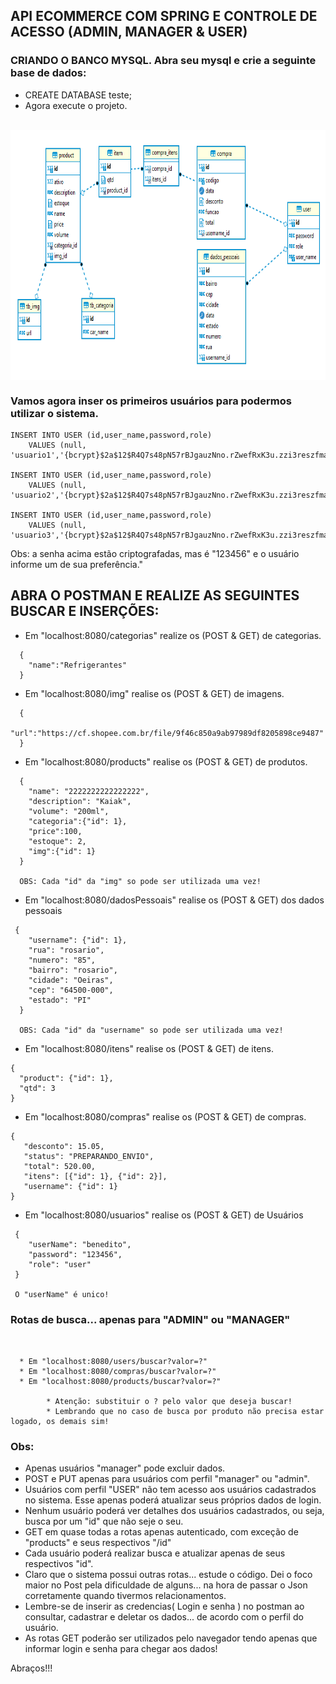 
## API ECOMMERCE COM SPRING E CONTROLE DE ACESSO (ADMIN, MANAGER & USER)


### CRIANDO O BANCO MYSQL. Abra seu mysql e crie a seguinte base de dados:
* CREATE DATABASE teste;
* Agora execute o projeto.


<div align="center" style="display: inline_block"><br> 
<img align="center" alt="Rafa-Csharp" height="400" width="800" src="https://github.com/benedito80/API-ECOMMERCE-COM-SPRING-E-CONTROLE-DE-ACESSO-ADMIN-MANAGER-USER-/blob/main/src/main/img/mysql.png?raw=true"> 
</div>

### Vamos agora inser os primeiros usuários para podermos utilizar o sistema.
```
INSERT INTO USER (id,user_name,password,role) 
    VALUES (null, 'usuario1','{bcrypt}$2a$12$R4Q7s48pN57rBJgauzNno.rZwefRxK3u.zzi3reszfma99rNxo4qq','manager');

INSERT INTO USER (id,user_name,password,role) 
    VALUES (null, 'usuario2','{bcrypt}$2a$12$R4Q7s48pN57rBJgauzNno.rZwefRxK3u.zzi3reszfma99rNxo4qq','admin');

INSERT INTO USER (id,user_name,password,role) 
    VALUES (null, 'usuario3','{bcrypt}$2a$12$R4Q7s48pN57rBJgauzNno.rZwefRxK3u.zzi3reszfma99rNxo4qq','user');
```

Obs: a senha acima estão criptografadas, mas é "123456" e o usuário informe um de sua preferência."


##     ABRA O POSTMAN E REALIZE AS SEGUINTES BUSCAR E INSERÇÕES:

* Em "localhost:8080/categorias" realize os (POST & GET) de categorias.
```
  {
    "name":"Refrigerantes"
  }
```

* Em "localhost:8080/img" realise os (POST & GET) de imagens.

```
  {
    "url":"https://cf.shopee.com.br/file/9f46c850a9ab97989df8205898ce9487"
  }
```

* Em "localhost:8080/products" realise os (POST & GET) de produtos.
```
  {
    "name": "2222222222222222",
    "description": "Kaiak",
    "volume": "200ml",
    "categoria":{"id": 1},
    "price":100,
    "estoque": 2,
    "img":{"id": 1}
  }
  
  OBS: Cada "id" da "img" so pode ser utilizada uma vez!
```

* Em "localhost:8080/dadosPessoais" realise os (POST & GET) dos dados pessoais
```
 {
    "username": {"id": 1},
    "rua": "rosario",
    "numero": "85",
    "bairro": "rosario",
    "cidade": "Oeiras",
    "cep": "64500-000",
    "estado": "PI"
  }
  
  OBS: Cada "id" da "username" so pode ser utilizada uma vez!
```

* Em "localhost:8080/itens" realise os (POST & GET) de itens.
```
{
  "product": {"id": 1},
  "qtd": 3
}
```

* Em "localhost:8080/compras" realise os (POST & GET) de compras.
 ```
{
    "desconto": 15.05,
    "status": "PREPARANDO_ENVIO",
    "total": 520.00,
    "itens": [{"id": 1}, {"id": 2}],
    "username": {"id": 1}
 }

```

* Em "localhost:8080/usuarios" realise os (POST & GET) de Usuários
```
 {
    "userName": "benedito",
    "password": "123456",
    "role": "user"
 }
 
 O "userName" é unico!
```

### Rotas de busca... apenas para "ADMIN" ou "MANAGER"
```
    
    
  * Em "localhost:8080/users/buscar?valor=?"
  * Em "localhost:8080/compras/buscar?valor=?"
  * Em "localhost:8080/products/buscar?valor=?"
    
        * Atenção: substituir o ? pelo valor que deseja buscar!
        * Lembrando que no caso de busca por produto não precisa estar logado, os demais sim!
```




### Obs:
* Apenas usuários "manager" pode excluir dados.
* POST e PUT apenas para usuários com perfil "manager" ou "admin".
* Usuários com perfil "USER" não tem acesso aos usuários cadastrados no sistema. Esse apenas poderá atualizar seus próprios dados de login.
* Nenhum usuário poderá ver detalhes dos usuários cadastrados, ou seja, busca por um "id" que não seje o seu.
* GET em quase todas a rotas apenas autenticado, com exceção de "products" e seus respectivos "/id"
* Cada usuário poderá realizar busca e atualizar apenas de seus respectivos "id".
* Claro que o sistema possui outras rotas... estude o código. Dei o foco maior no Post pela dificuldade de alguns... na hora de passar o Json corretamente quando tivermos relacionamentos.
* Lembre-se de inserir as credencias( Login e senha ) no postman ao consultar, cadastrar e deletar os dados... de acordo com o perfil do usuário.
* As rotas GET poderão ser utilizados pelo navegador tendo apenas que informar login e senha para chegar aos dados!

Abraços!!!
